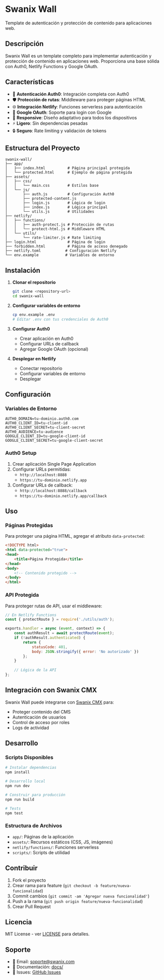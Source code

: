 # Swanix Wall

Template de autenticación y protección de contenido para aplicaciones web.

## Descripción

Swanix Wall es un template completo para implementar autenticación y protección de contenido en aplicaciones web. Proporciona una base sólida con Auth0, Netlify Functions y Google OAuth.

## Características

- 🔐 **Autenticación Auth0**: Integración completa con Auth0
- 🛡️ **Protección de rutas**: Middleware para proteger páginas HTML
- 🌐 **Integración Netlify**: Funciones serverless para autenticación
- 🔑 **Google OAuth**: Soporte para login con Google
- 📱 **Responsive**: Diseño adaptativo para todos los dispositivos
- ⚡ **Ligero**: Sin dependencias pesadas
- 🔒 **Seguro**: Rate limiting y validación de tokens

## Estructura del Proyecto

```
swanix-wall/
├── app/
│   ├── index.html          # Página principal protegida
│   └── protected.html      # Ejemplo de página protegida
├── assets/
│   ├── css/
│   │   └── main.css        # Estilos base
│   └── js/
│       ├── auth.js         # Configuración Auth0
│       ├── protected-content.js
│       ├── login.js        # Lógica de login
│       ├── index.js        # Lógica principal
│       └── utils.js        # Utilidades
├── netlify/
│   ├── functions/
│   │   ├── auth-protect.js # Protección de rutas
│   │   └── protect-html.js # Middleware HTML
│   └── utils/
│       └── rate-limiter.js # Rate limiting
├── login.html              # Página de login
├── forbidden.html          # Página de acceso denegado
├── netlify.toml           # Configuración Netlify
└── env.example            # Variables de entorno
```

## Instalación

1. **Clonar el repositorio**
   ```bash
   git clone <repository-url>
   cd swanix-wall
   ```

2. **Configurar variables de entorno**
   ```bash
   cp env.example .env
   # Editar .env con tus credenciales de Auth0
   ```

3. **Configurar Auth0**
   - Crear aplicación en Auth0
   - Configurar URLs de callback
   - Agregar Google OAuth (opcional)

4. **Desplegar en Netlify**
   - Conectar repositorio
   - Configurar variables de entorno
   - Desplegar

## Configuración

### Variables de Entorno

```env
AUTH0_DOMAIN=tu-dominio.auth0.com
AUTH0_CLIENT_ID=tu-client-id
AUTH0_CLIENT_SECRET=tu-client-secret
AUTH0_AUDIENCE=tu-audience
GOOGLE_CLIENT_ID=tu-google-client-id
GOOGLE_CLIENT_SECRET=tu-google-client-secret
```

### Auth0 Setup

1. Crear aplicación Single Page Application
2. Configurar URLs permitidas:
   - `http://localhost:8888`
   - `https://tu-dominio.netlify.app`
3. Configurar URLs de callback:
   - `http://localhost:8888/callback`
   - `https://tu-dominio.netlify.app/callback`

## Uso

### Páginas Protegidas

Para proteger una página HTML, agregar el atributo `data-protected`:

```html
<!DOCTYPE html>
<html data-protected="true">
<head>
    <title>Página Protegida</title>
</head>
<body>
    <!-- Contenido protegido -->
</body>
</html>
```

### API Protegida

Para proteger rutas de API, usar el middleware:

```javascript
// En Netlify Functions
const { protectRoute } = require('./utils/auth');

exports.handler = async (event, context) => {
    const authResult = await protectRoute(event);
    if (!authResult.authenticated) {
        return {
            statusCode: 401,
            body: JSON.stringify({ error: 'No autorizado' })
        };
    }
    
    // Lógica de la API
};
```

## Integración con Swanix CMX

Swanix Wall puede integrarse con [Swanix CMX](https://github.com/tu-usuario/swanix-cmx) para:

- Proteger contenido del CMS
- Autenticación de usuarios
- Control de acceso por roles
- Logs de actividad

## Desarrollo

### Scripts Disponibles

```bash
# Instalar dependencias
npm install

# Desarrollo local
npm run dev

# Construir para producción
npm run build

# Tests
npm test
```

### Estructura de Archivos

- `app/`: Páginas de la aplicación
- `assets/`: Recursos estáticos (CSS, JS, imágenes)
- `netlify/functions/`: Funciones serverless
- `scripts/`: Scripts de utilidad

## Contribuir

1. Fork el proyecto
2. Crear rama para feature (`git checkout -b feature/nueva-funcionalidad`)
3. Commit cambios (`git commit -am 'Agregar nueva funcionalidad'`)
4. Push a la rama (`git push origin feature/nueva-funcionalidad`)
5. Crear Pull Request

## Licencia

MIT License - ver [LICENSE](LICENSE) para detalles.

## Soporte

- 📧 Email: soporte@swanix.com
- 📖 Documentación: [docs/](docs/)
- 🐛 Issues: [GitHub Issues](https://github.com/tu-usuario/swanix-wall/issues)
